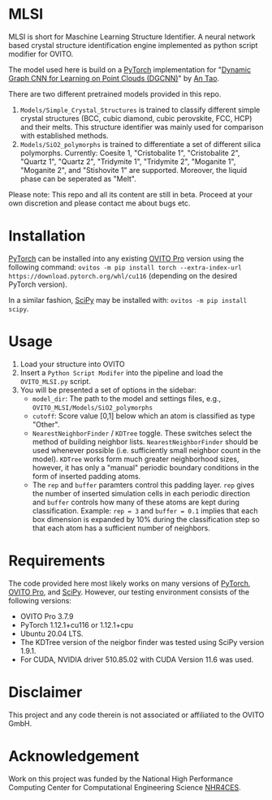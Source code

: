 # MLSI
MLSI is short for Maschine Learning Structure Identifier. A neural network based crystal structure identification engine implemented as python script modifier for OVITO.

The model used here is build on a [PyTorch](https://pytorch.org/) implementation for "[Dynamic Graph CNN for Learning on Point Clouds (DGCNN)](https://arxiv.org/pdf/1801.07829)" by [An Tao](antao97/dgcnn.pytorch).

There are two different pretrained models provided in this repo.
1. `Models/Simple_Crystal_Structures` is trained to classify different simple crystal structures (BCC, cubic diamond, cubic perovskite, FCC, HCP) and their melts. This structure identifier was mainly used for comparison with established methods.
2. `Models/SiO2_polymorphs` is trained to differentiate a set of different silica polymorphs. Currently: Coesite 1, "Cristobalite 1", "Cristobalite 2", "Quartz 1", "Quartz 2", "Tridymite 1", "Tridymite 2", "Moganite 1", "Moganite 2", and "Stishovite 1" are supported. Moreover, the liquid phase can be seperated as "Melt".

Please note: This repo and all its content are still in beta. Proceed at your own discretion and please contact me about bugs etc.
# Installation
[PyTorch](https://pytorch.org/) can be installed into any existing [OVITO Pro](https://www.ovito.org/) version using the following command: `ovitos -m pip install torch --extra-index-url https://download.pytorch.org/whl/cu116` (depending on the desired PyTorch version).

In a similar fashion, [SciPy](https://scipy.org/) may be installed with: `ovitos -m pip install scipy`.

# Usage
1. Load your structure into OVITO
2. Insert a `Python Script Modifer` into the pipeline and load the `OVITO_MLSI.py` script.
3. You will be presented a set of options in the sidebar:
    - `model_dir`: The path to the model and settings files, e.g., `OVITO_MLSI/Models/SiO2_polymorphs`
    - `cutoff`: Score value [0,1] below which an atom is classified as type "Other".
    - `NearestNeighborFinder` / `KDTree` toggle. These switches select the method of building neighbor lists. `NearestNeighborFinder` should be used whenever possible (i.e. sufficiently small neighbor count in the model). `KDTree` works form much greater neighborhood sizes, however, it has only a "manual" periodic boundary conditions in the form of inserted padding atoms. 
    - The `rep` and `buffer` paramters control this padding layer. `rep` gives the number of inserted simulation cells in each periodic direction and `buffer` controls how many of these atoms are kept during classification. Example: `rep = 3` and `buffer = 0.1` implies that each box dimension is expanded by 10% during the classification step so that each atom has a sufficient number of neighbors.

# Requirements
The code provided here most likely works on many versions of [PyTorch](https://pytorch.org/), [OVITO Pro](https://www.ovito.org/), and [SciPy](https://scipy.org/). However, our testing environment consists of the following versions:
- OVITO Pro 3.7.9
- PyTorch 1.12.1+cu116 or 1.12.1+cpu 
- Ubuntu 20.04 LTS.
- The KDTree version of the neigbor finder was tested using SciPy version 1.9.1.
- For CUDA, NVIDIA driver 510.85.02 with CUDA Version 11.6 was used.

# Disclaimer
This project and any code therein is not associated or affiliated to the OVITO GmbH.

# Acknowledgement
Work on this project was funded by the National High Performance Computing Center for Computational Engineering Science [NHR4CES](https://www.nhr4ces.de/).
